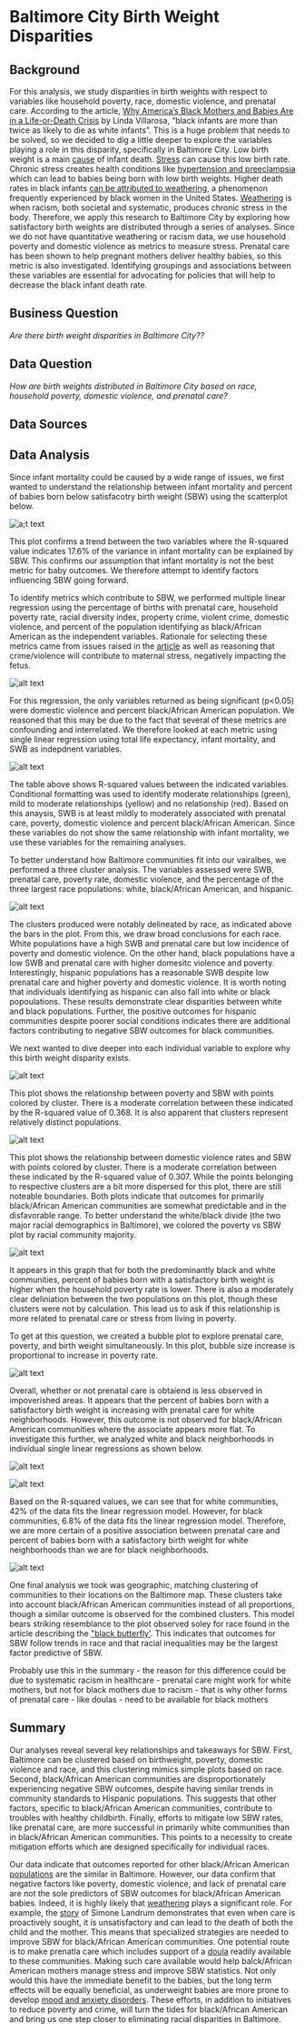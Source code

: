 # Baltimore City Birth Weight Disparities

## Background
For this analysis, we study disparities in birth weights with respect to variables like household poverty, race, domestic violence, and prenatal care.  According to the article, [Why America’s Black Mothers and Babies Are in a Life-or-Death Crisis](https://www.nytimes.com/2018/04/11/magazine/black-mothers-babies-death-maternal-mortality.html) by Linda Villarosa, “black infants are more than twice as likely to die as white infants”.  This is a huge problem that needs to be solved, so we decided to dig a little deeper to explore the variables playing a role in this disparity, specifically in Baltimore City.  Low birth weight is a main [cause](https://www.ncbi.nlm.nih.gov/books/NBK214473/#:~:text=Low%20birthweight%20is%20a%20major,of%202%2C500%20grams%20or%20less) of infant death.  [Stress](https://www.nature.com/articles/1601526) can cause this low birth rate.  Chronic stress creates health conditions like [hypertension and preeclampsia](https://www.nytimes.com/2018/04/11/magazine/black-mothers-babies-death-maternal-mortality.html) which can lead to babies being born with low birth weights.  Higher death rates in black infants [can be attributed to weathering](https://www.nytimes.com/2018/04/11/magazine/black-mothers-babies-death-maternal-mortality.html), a phenomenon frequently experienced by black women in the United States.  [Weathering](https://www.self.com/story/weathering-and-its-deadly-effect-on-black-mothers) is when racism, both societal and systematic, produces chronic stress in the body.  Therefore, we apply this research to Baltimore City by exploring how satisfactory birth weights are distributed through a series of analyses.  Since we do not have quantitative weathering or racism data, we use household poverty and domestic violence as metrics to measure stress.  Prenatal care has been shown to help pregnant mothers deliver healthy babies, so this metric is also investigated.  Identifying groupings and associations between these variables are essential for advocating for policies that will help to decrease the black infant death rate. 

## Business Question
_Are there birth weight disparities in Baltimore City??_

## Data Question
_How are birth weights distributed in Baltimore City based on race, household poverty, domestic violence, and prenatal care?_

## Data Sources   


## Data Analysis
Since infant mortality could be caused by a wide range of issues, we first wanted to understand the relationship between infant mortality and percent of babies born below satisfacotry birth weight (SBW) using the scatterplot below. 

![a;t text](https://github.com/shannonpowelson/Baltimore-City-birth-weight-disparities/blob/main/Birthweigth_InfantMortality.png)

This plot confirms a trend between the two variables where the R-squared value indicates 17.6% of the variance in infant mortality can be explained by SBW. This confirms our assumption that infant mortality is not the best metric for baby outcomes. We therefore attempt to identify factors influencing SBW going forward.

To identify metrics which contribute to SBW, we performed multiple linear regression using the percentage of births with prenatal care, household poverty rate, racial diversity index, property crime, violent crime, domestic violence, and percent of the population identifying as black/African American as the independent variables. Rationale for selecting these metrics came from issues raised in the [article](https://www.nytimes.com/2018/04/11/magazine/black-mothers-babies-death-maternal-mortality.html) as well as reasoning that crime/violence will contribute to maternal stress, negatively impacting the fetus.

![alt text](https://github.com/shannonpowelson/Baltimore-City-birth-weight-disparities/blob/main/MLR_all_variables.png)

For this regression, the only variables returned as being significant (p<0.05) were domestic violence and percent black/African American population. We reasoned that this may be due to the fact that several of these metrics are confounding and interrelated. We therefore looked at each metric using single linear regression using total life expectancy, infant mortality, and SWB as indepdnent variables.

![alt text](https://github.com/shannonpowelson/Baltimore-City-birth-weight-disparities/blob/main/Simple_linear_for_three_outcomes.png)

The table above shows R-squared values between the indicated variables. Conditional formatting was used to identify moderate relationships (green), mild to moderate relationships (yellow) and no relationship (red). Based on this anaysis, SWB is at least mildly to moderately associated with prenatal care, poverty, domestic violence and percent black/African American. Since these variables do not show the same relationship with infant mortality, we use these variables for the remaining analyses.

To better understand how Baltimore communities fit into our vairalbes, we performed a three cluster analysis. The variables assessed were SWB, prenatal care, poverty rate, domestic violence, and the percentage of the three largest race populations: white, black/African American, and hispanic.

![alt text](https://github.com/shannonpowelson/Baltimore-City-birth-weight-disparities/blob/main/full_cluster_analysis.png)

The clusters produced were notably delineated by race, as indicated above the bars in the plot. From this, we draw broad conclusions for each race. White populations have a high SWB and prenatal care but low incidence of poverty and domestic violence. On the other hand, black populations have a low SWB and prenatal care with higher domesitc violence and poverty. Interestingly, hispanic populations has a reasonable SWB despite low prenatal care and higher poverty and domestic violence. It is worth noting that individuals identifying as hispanic can also fall into white or black popoulations. These results demonstrate clear disparities between white and black populations. Further, the positive outcomes for hispanic communities despite poorer social conditions indicates there are additional factors contributing to negative SBW outcomes for black communities.

We next wanted to dive deeper into each individual variable to explore why this birth weight disparity exists.

![alt text](https://github.com/shannonpowelson/Baltimore-City-birth-weight-disparities/blob/main/Poverty_Birthweight.png)

This plot shows the relationship between poverty and SBW with points colored by cluster. There is a moderate correlation between these indicated by the R-squared value of 0.368. It is also apparent that clusters represent relatively distinct populations.

![alt text](https://github.com/shannonpowelson/Baltimore-City-birth-weight-disparities/blob/main/Poverty_Birthweight.png)

This plot shows the relationship between domestic violence rates and SBW with points colored by cluster. There is a moderate correlation between these indicated by the R-squared value of 0.307. While the points belonging to respective clusters are a bit more dispersed for this plot, there are still noteable boundaries. Both plots indicate that outcomes for primarily black/African American communities are somewhat predictable and in the disfavorable range. To better understand the white/black divide (the two major racial demographics in Baltimore), we colored the poverty vs SBW plot by racial community majority.

![alt text](https://github.com/shannonpowelson/Baltimore-City-birth-weight-disparities/blob/main/Scatter_Plot_povertyandweight.png)

It appears in this graph that for both the predominantly black and white communities, percent of babies born with a satisfactory birth weight is higher when the household poverty rate is lower. There is also a moderately clear deliniation between the two populations on this plot, though these clusters were not by calculation. This lead us to ask if this relationship is more related to prenatal care or stress from living in poverty.

To get at this question, we created a bubble plot to explore prenatal care, poverty, and birth weight simultaneously. In this plot, bubble size increase is proportional to increase in poverty rate.

![alt text](https://github.com/shannonpowelson/Baltimore-City-birth-weight-disparities/blob/main/Bubble_Plot.png)

Overall, whether or not prenatal care is obtaiend is less observed in impoverished areas. It appears that the percent of babies born with a satisfactory birth weight is increasing with prenatal care for white neighborhoods.  However, this outcome is not observed for black/African American communities where the associate appears more flat. To investigate this further, we analyzed white and black neighborhoods in individual single linear regressions as shown below.

![alt text](https://github.com/shannonpowelson/Baltimore-City-birth-weight-disparities/blob/main/Weight_Prenatalcare_BlackCommunities.png)

![alt text](https://github.com/shannonpowelson/Baltimore-City-birth-weight-disparities/blob/main/Weight_Prenatalcare_WhiteCommunities.png)

Based on the R-squared values, we can see that for white communities, 42% of the data fits the linear regression model.  However, for black communities, 6.8% of the data fits the linear regression model.  Therefore, we are more certain of a positive association between prenatal care and percent of babies born with a satisfactory birth weight for white neighborhoods than we are for black neighborhoods.

![alt text](https://github.com/shannonpowelson/Baltimore-City-birth-weight-disparities/blob/main/Clusters_with_Percent_Black.png)

One final analysis we took was geographic, matching clustering of communities to their locations on the Baltimore map. These clusters take into account black/African American communities instead of all proportions, though a similar outcome is observed for the combined clusters. This model bears striking resemblance to the plot observed soley for race found in the article describing the ["black butterfly'](https://apps.urban.org/features/baltimore-investment-flows/). This indicates that outcomes for SBW follow trends in race and that racial inequalities may be the largest factor predictive of SBW.

Probably use this in the summary - the reason for this difference could be due to systematic racism in healthcare - prenatal care might work for white mothers, but not for black mothers due to racism - that is why other forms of prenatal care - like doulas - need to be available for black mothers

## Summary 
Our analyses reveal several key relationships and takeaways for SBW. First, Baltimore can be clustered based on birthweight, poverty, domestic violence and race, and this clustering mimics simple plots based on race. Second, black/African American communities are disproportionately experiencing negative SBW outcomes, despite having similar trends in community standards to Hispanic populations. This suggests that other factors, specific to black/African American communities, contribute to troubles with healthy childbirth. Finally, efforts to mitigate low SBW rates, like prenatal care, are more successful in primarily white communities than in black/African American communities. This points to a necessity to create mitigation efforts which are designed specifically for individual races.

Our data indicate that outcomes reported for other black/African American [populations](https://www.nytimes.com/2018/04/11/magazine/black-mothers-babies-death-maternal-mortality.html) are the similar in Baltimore. However, our data confirm that negative factors like poverty, domestic violence, and lack of prenatal care are not the sole predictors of SBW outcomes for black/African American babies. Indeed, it is highly likely that [weathering](https://www.self.com/story/weathering-and-its-deadly-effect-on-black-mothers) plays a significant role. For example, the [story](https://www.nytimes.com/2018/04/11/magazine/black-mothers-babies-death-maternal-mortality.html) of Simone Landrum demonstrates that even when care is proactively sought, it is unsatisfactory and can lead to the death of both the child and the mother. This means that specialized strategies are needed to improve SBW for black/African American communities. One potential route is to make prenatla care which includes support of a [doula](https://www.dona.org/what-is-a-doula/benefits-of-a-doula/) readily available to these communities. Making such care available would help balck/African American mothers manage stress and improve SBW statistics. Not only would this have the immediate benefit to the babies, but the long term effects will be equally beneficial, as underweight babies are more prone to develop [mood and anxiety disorders](https://womensmentalhealth.org/posts/maternal-stress-and-low-birth-weight-predict-later-risk-for-mood-and-anxiety-disorders/#:~:text=In%20response%20to%20stress%2C%20blood,result%20in%20lower%20birth%20weight.). These efforts, in addition to initiatives to reduce poverty and crime, will turn the tides for black/African American and bring us one step closer to eliminating racial disparities in Baltimore.



